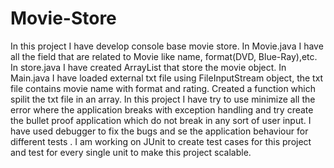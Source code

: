 # Movie-Store
In this project I have develop console base movie store.
In Movie.java I have all the field that are related to Movie like name, format(DVD, Blue-Ray),etc.
In store.java I have created ArrayList that store the movie object.
In Main.java I have loaded external txt file using FileInputStream object, the txt file contains movie name with format and rating.
Created a function which spilit the txt file in an array.
In this project I have try to use minimize all the error where the application breaks with exception handling and 
try create the bullet proof application which do not break in any sort of user input.
I have used debugger to fix the bugs and se the application behaviour for different tests .
I am working on JUnit to create test cases for this project and test for every single unit to make this project scalable.
